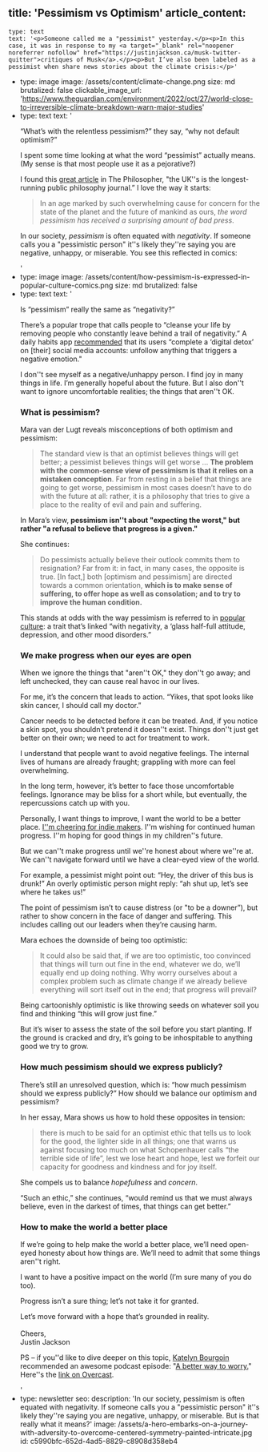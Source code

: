 title: 'Pessimism vs Optimism'
article_content:
  -
    type: text
    text: '<p>Someone called me a "pessimist" yesterday.</p><p>In this case, it was in response to my <a target="_blank" rel="noopener noreferrer nofollow" href="https://justinjackson.ca/musk-twitter-quitter">critiques of Musk</a>.</p><p>But I’ve also been labeled as a pessimist when share news stories about the climate crisis:</p>'
  -
    type: image
    image: /assets/content/climate-change.png
    size: md
    brutalized: false
    clickable_image_url: 'https://www.theguardian.com/environment/2022/oct/27/world-close-to-irreversible-climate-breakdown-warn-major-studies'
  -
    type: text
    text: '<p>“What’s with the relentless pessimism?” they say, “why not default optimism?”</p><p>I spent some time looking at what the word “pessimist” actually means. (My sense is that most people use it as a pejorative?)</p><p>I found this <a target="_blank" rel="noopener noreferrer nofollow" href="https://www.thephilosopher1923.org/post/pessimism">great article</a> in The Philosopher, "the UK''s is the longest-running public philosophy journal.” I love the way it starts:</p><blockquote><p>In an age marked by such overwhelming cause for concern for the state of the planet and the future of mankind as ours, <i>the word pessimism has received a surprising amount of bad press</i>.</p></blockquote><p>In our society, <em>pessimism</em> is often equated with <em>negativity</em>. If someone calls you a "pessimistic person" it''s likely they''re saying you are negative, unhappy, or miserable. You see this reflected in comics:</p>'
  -
    type: image
    image: /assets/content/how-pessimism-is-expressed-in-popular-culture-comics.png
    size: md
    brutalized: false
  -
    type: text
    text: '<p>Is “pessimism” really the same as “negativity?”</p><p>There’s a popular trope that calls people to “cleanse your life by removing people who constantly leave behind a trail of negativity.” A daily habits app <a target="_blank" rel="noopener noreferrer nofollow" href="https://uploads-ssl.webflow.com/5d8d072cea5b9e8fbecbface/6022a1ea72912c4b5ea168df_SHIFT%20-%20eBook%20-%205%20Simple%20Secrets.pdf">recommended</a> that its users “complete a ‘digital detox’ on [their] social media accounts: unfollow anything that triggers a negative emotion."</p><p>I don''t see myself as a negative/unhappy person. I find joy in many things in life. I’m generally hopeful about the future. But I also don''t want to ignore uncomfortable realities; the things that aren''t OK.</p><h3>What is pessimism?</h3><p>Mara van der Lugt reveals misconceptions of both optimism and pessimism:</p><blockquote><p>The standard view is that an optimist believes things will get better; a pessimist believes things will get worse ... <strong>The problem with the common-sense view of pessimism is that it relies on a mistaken conception</strong>. Far from resting in a belief that things are going to get worse, pessimism in most cases doesn’t have to do with the future at all: rather, it is a philosophy that tries to give a place to the reality of evil and pain and suffering.</p></blockquote><p>In Mara’s view, <strong>pessimism isn''t about "expecting the worst," but rather "a refusal to believe that progress is a given."</strong></p><p>She continues:</p><blockquote><p>Do pessimists actually believe their outlook commits them to resignation? Far from it: in fact, in many cases, the opposite is true. [In fact,] both [optimism and pessimism] are directed towards a common orientation, <strong>which is to make sense of suffering, to offer hope as well as consolation; and to try to improve the human condition.</strong></p></blockquote><p>This stands at odds with the way pessimism is referred to in <a target="_blank" rel="noopener noreferrer nofollow" href="https://www.verywellmind.com/is-it-safer-to-be-a-pessimist-3144874">popular culture</a>: a trait that’s linked “with negativity, a ‘glass half-full attitude, depression, and other mood disorders.”</p><h3>We make progress when our eyes are open</h3><p>When we ignore the things that "aren''t OK," they don''t go away; and left unchecked, they can cause real havoc in our lives.</p><p>For me, it’s the concern that leads to action. “Yikes, that spot looks like skin cancer, I should call my doctor.”</p><p>Cancer needs to be detected before it can be treated. And, if you notice a skin spot, you shouldn’t pretend it doesn''t exist. Things don''t just get better on their own; we need to act for treatment to work.</p><p>I understand that people want to avoid negative feelings. The internal lives of humans are already fraught; grappling with more can feel overwhelming.</p><p>In the long term, however, it’s better to face those uncomfortable feelings. Ignorance may be bliss for a short while, but eventually, the repercussions catch up with you.</p><p>Personally, I want things to improve, I want the world to be a better place. <a target="_blank" rel="noopener noreferrer nofollow" href="https://twitter.com/mijustin/status/1425836497140342784">I''m cheering for indie makers</a>. I''m wishing for continued human progress. I''m hoping for good things in my children''s future.</p><p>But we can''t make progress until we''re honest about where we''re at. We can''t navigate forward until we have a clear-eyed view of the world.</p><p>For example, a pessimist might point out: “Hey, the driver of this bus is drunk!” An overly optimistic person might reply: “ah shut up, let’s see where he takes us!”</p><p>The point of pessimism isn’t to cause distress (or "to be a downer”), but rather to show concern in the face of danger and suffering. This includes calling out our leaders when they’re causing harm.</p><p>Mara echoes the downside of being too optimistic:</p><blockquote><p>It could also be said that, if we are too optimistic, too convinced that things will turn out fine in the end, whatever we do, we’ll equally end up doing nothing. Why worry ourselves about a complex problem such as climate change if we already believe everything will sort itself out in the end; that progress will prevail?</p></blockquote><p>Being cartoonishly optimistic is like throwing seeds on whatever soil you find and thinking “this will grow just fine.” </p><p>But it’s wiser to assess the state of the soil before you start planting. If the ground is cracked and dry, it’s going to be inhospitable to anything good we try to grow.</p><h3>How much pessimism should we express publicly?</h3><p>There’s still an unresolved question, which is: “how much pessimism should we express publicly?” How should we balance our optimism and pessimism?</p><p>In her essay, Mara shows us how to hold these opposites in tension:</p><blockquote><p>there is much to be said for an optimist ethic that tells us to look for the good, the lighter side in all things; one that warns us against focusing too much on what Schopenhauer calls “the terrible side of life”, lest we lose heart and hope, lest we forfeit our capacity for goodness and kindness and for joy itself.</p></blockquote><p>She compels us to balance&nbsp;<em>hopefulness</em>&nbsp;and&nbsp;<em>concern</em>.</p><p>“Such an ethic,” she continues, “would remind us that we must always believe, even in the darkest of times, that things can get better.”</p><h3>How to make the world a better place</h3><p>If we’re going to help make the world a better place, we’ll need open-eyed honesty about how things are. We’ll need to admit that some things aren''t right.</p><p>I want to have a positive impact on the world (I’m sure many of you do too).</p><p>Progress isn’t a sure thing; let’s not take it for granted.</p><p>Let’s move forward with a hope that’s grounded in reality.<br><br>Cheers,<br>Justin Jackson</p><p>PS – if you''d like to dive deeper on this topic, <a href="https://twitter.com/KateBour/status/1588308313422397440">Katelyn Bourgoin</a> recommended an awesome podcast episode: "<a href="https://hiddenbrain.org/podcast/a-better-way-to-worry/">A better way to worry.</a>" Here''s the <a href="https://overcast.fm/+1WhOQR34w">link on Overcast</a>.</p>'
  -
    type: newsletter
seo:
  description: 'In our society, pessimism is often equated with negativity. If someone calls you a "pessimistic person" it''s likely they''re saying you are negative, unhappy, or miserable. But is that really what it means?'
  image: /assets/a-hero-embarks-on-a-journey-with-adversity-to-overcome-centered-symmetry-painted-intricate.jpg
id: c5990bfc-652d-4ad5-8829-c8908d358eb4
